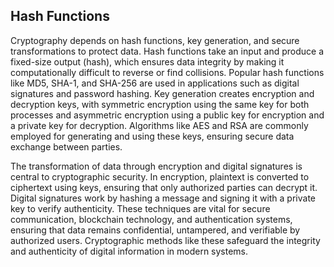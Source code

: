 ## Hash Functions

Cryptography depends on hash functions, key generation, and secure transformations to protect data. Hash functions take an input and produce a fixed-size output (hash), which ensures data integrity by making it computationally difficult to reverse or find collisions. Popular hash functions like MD5, SHA-1, and SHA-256 are used in applications such as digital signatures and password hashing. Key generation creates encryption and decryption keys, with symmetric encryption using the same key for both processes and asymmetric encryption using a public key for encryption and a private key for decryption. Algorithms like AES and RSA are commonly employed for generating and using these keys, ensuring secure data exchange between parties.

The transformation of data through encryption and digital signatures is central to cryptographic security. In encryption, plaintext is converted to ciphertext using keys, ensuring that only authorized parties can decrypt it. Digital signatures work by hashing a message and signing it with a private key to verify authenticity. These techniques are vital for secure communication, blockchain technology, and authentication systems, ensuring that data remains confidential, untampered, and verifiable by authorized users. Cryptographic methods like these safeguard the integrity and authenticity of digital information in modern systems.